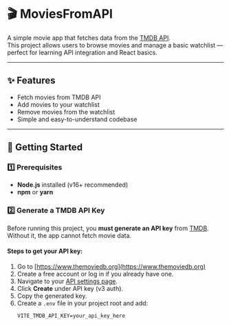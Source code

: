 # 🎬 MoviesFromAPI

A simple movie app that fetches data from the [TMDB API](https://www.themoviedb.org/).  
This project allows users to browse movies and manage a basic watchlist — perfect for learning API integration and React basics.

---

## ✨ Features

- Fetch movies from TMDB API
- Add movies to your watchlist
- Remove movies from the watchlist
- Simple and easy-to-understand codebase

---

## 🚀 Getting Started

### 1️⃣ Prerequisites

- **Node.js** installed (v16+ recommended)
- **npm** or **yarn**

### 2️⃣ Generate a TMDB API Key

Before running this project, you **must generate an API key** from [TMDB](https://www.themoviedb.org/).  
Without it, the app cannot fetch movie data.

#### Steps to get your API key:
1. Go to [https://www.themoviedb.org](https://www.themoviedb.org)
2. Create a free account or log in if you already have one.
3. Navigate to your [API settings page](https://www.themoviedb.org/settings/api).
4. Click **Create** under API key (v3 auth).
5. Copy the generated key.
6. Create a `.env` file in your project root and add:
   ```env
   VITE_TMDB_API_KEY=your_api_key_here